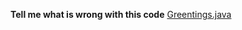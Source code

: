 **Tell me what is wrong with this code**
[Greentings.java](https://github.com/Rockycta/corejava2/blob/rocky/MyPractices/src/com/rocky/in/Greentings.java)
